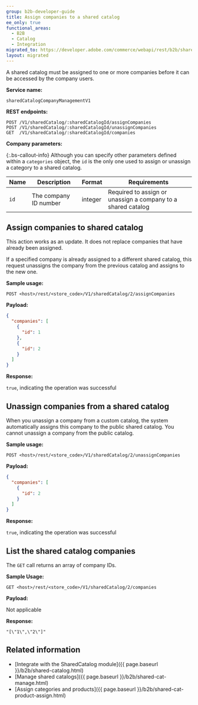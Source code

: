 ```yaml
---
group: b2b-developer-guide
title: Assign companies to a shared catalog
ee_only: true
functional_areas:
  - B2B
  - Catalog
  - Integration
migrated_to: https://developer.adobe.com/commerce/webapi/rest/b2b/shared-cat-company
layout: migrated
---
```


A shared catalog must be assigned to one or more companies before it can be accessed by the company users.

**Service name:**

`sharedCatalogCompanyManagementV1`

**REST endpoints:**

```terminal
POST /V1/sharedCatalog/:sharedCatalogId/assignCompanies
POST /V1/sharedCatalog/:sharedCatalogId/unassignCompanies
GET  /V1/sharedCatalog/:sharedCatalogId/companies
```

**Company parameters:**

 {:.bs-callout-info}
Although you can specify other parameters defined within a `categories` object, the `id` is the only one used to assign or unassign a category to a shared catalog.

Name | Description | Format | Requirements
--- | --- | --- | ---
`id` | The company ID number | integer | Required to assign or unassign a company to a shared catalog

## Assign companies to shared catalog

This action works as an update. It does not replace companies that have already been assigned.

If a specified company is already assigned to a different shared catalog, this request unassigns the company from the previous catalog and assigns to the new one.

**Sample usage:**

`POST <host>/rest/<store_code>/V1/sharedCatalog/2/assignCompanies`

**Payload:**

```json
{
  "companies": [
    {
      "id": 1
    },
    {
      "id": 2
    }
  ]
}
```

**Response:**

`true`, indicating the operation was successful

## Unassign companies from a shared catalog

When you unassign a company from a custom catalog, the system automatically assigns this company to the public shared catalog. You cannot unassign a company from the public catalog.

**Sample usage:**

`POST <host>/rest/<store_code>/V1/sharedCatalog/2/unassignCompanies`

**Payload:**

```json
{
  "companies": [
    {
      "id": 2
    }
  ]
}
```

**Response:**

`true`, indicating the operation was successful

## List the shared catalog companies

The `GET` call returns an array of company IDs.

**Sample Usage:**

`GET <host>/rest/<store_code>/V1/sharedCatalog/2/companies`

**Payload:**

Not applicable

**Response:**

`"[\"1\",\"2\"]"`

## Related information

*  [Integrate with the SharedCatalog module]({{ page.baseurl }}/b2b/shared-catalog.html)
*  [Manage shared catalogs]({{ page.baseurl }}/b2b/shared-cat-manage.html)
*  [Assign categories and products]({{ page.baseurl }}/b2b/shared-cat-product-assign.html)
